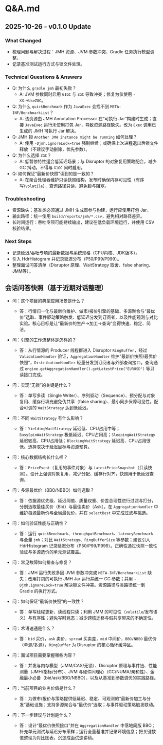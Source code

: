 # Q&A.md

## 2025-10-26 - v0.1.0 Update

### What Changed
- 梳理问题与解决过程：JMH 资源、JVM 参数冲突、Gradle 任务执行模型调整。
- 记录基准测试运行方式与锁文件处理。

### Technical Questions & Answers
- Q: 为什么 `gradle jmh` 最初失败？
  - A: JVM 参数同时启用 `G1GC` 与 `ZGC` 导致冲突；修复为仅使用 `-XX:+UseZGC`。
- Q: 为什么 `quickBenchmark` 作为 `JavaExec` 会找不到 `META-INF/BenchmarkList`？
  - A: 该资源由 JMH Annotation Processor 在“可执行 Jar”构建时生成；直接 `JavaExec` 运行未使用打包 Jar，导致资源路径缺失。改为 `Exec` 调用已生成的 JMH 可执行 Jar 解决。
- Q: JMH 锁 `Another JMH instance might be running` 如何处理？
  - A: 使用 `-Djmh.ignoreLock=true` 强制继续；或确保上次进程退出后锁文件释放（不建议手动删除，优先参数）。
- Q: 为什么选择 `ZGC`？
  - A: 低暂停特性适合低延迟场景；与 Disruptor 的对象复用策略配合，减少 GC 抖动。不得与 `G1GC` 同时启用。
- Q: 如何保证“最新价快照”读到的是一致的？
  - A: 在聚合处理器维护只读快照结构，发布时确保内存可见性（有序写/`volatile`），查询路径只读，避免锁与阻塞。

### Troubleshooting
- 资源缺失：基准类必须通过 JMH 生成器参与构建，运行应使用打包 Jar。
- 输出路径：统一使用 `build/reports/jmh/*.csv`，避免相对路径差异。
- 长时间运行：吞吐专项可能持续输出，建议在低负载环境运行，并使用 CSV 校验结果。

### Next Steps
- 记录延迟/吞吐专项的最新数据与系统规格（CPU内核、JDK版本）。
- 引入 HdrHistogram 并记录延迟分布（P50/P99/P999）。
- 整理面试问答清单（Disruptor 原理、WaitStrategy 取舍、false sharing、JMM等）。


## 会话问答快照（基于近期对话整理）

- 问：这个项目的典型应用场景是什么？
  - 答：行情归一化与最新价维护、做市/报价引擎的基础、多源聚合与“最优价”选取、事件驱动策略触发、低延迟分发到订阅者，以及性能观测与对比实验。核心目标是让“最新价的生产→加工→查询”变得快速、稳定、简洁。

- 问：引擎的工作流整体是怎样的？
  - 答：从行情源的 Producer 线程群进入 Disruptor `RingBuffer`，经过 `ValidationHandler` 验证，`AggregationHandler` 维护“最新价快照/最优价快照”，`DistributionHandler` 轻量分发到订阅者与外部查询接口。查询通过 `engine.getAggregationHandler().getLatestPrice("EURUSD")` 等只读接口完成。

- 问：实现“无锁”的关键是什么？
  - 答：单写多读（Single Writer）、序列驱动（Sequence）、预分配与对象复用、缓存行填充避免伪共享（false sharing）、最小同步保障可见性，配合可调的 `WaitStrategy` 达到低延迟。

- 问：不同 `WaitStrategy` 有什么影响？
  - 答：`YieldingWaitStrategy` 延迟低、CPU占用中等；`BusySpinWaitStrategy` 极低延迟、CPU占用高；`SleepingWaitStrategy` 延迟较高、CPU占用低；`BlockingWaitStrategy` 延迟高、CPU占用很低。选择取决于延迟目标与资源预算。

- 问：核心数据结构长什么样？
  - 答：`PriceEvent`（复用的事件对象）与 `LatestPriceSnapshot`（只读快照）。设计上强调对象复用、减少分配、缓存行对齐，快照用于低延迟查询。

- 问：多源最优价（BBO/NBBO）如何选取？
  - 答：依据源优先级、延迟阈值、质量权重、价差合理性进行过滤与打分，分别选取最佳买价（Bid）与最佳卖价（Ask）。在 `AggregationHandler` 中维护每源最新价与全局最优价，并在 `selectBest` 中完成过滤与挑选。

- 问：如何验证性能与正确性？
  - 答：运行 `quickBenchmark`、`throughputBenchmark`、`latencyBenchmark` 与全量 `jmh`；对比 `WaitStrategy`、`RingBufferSize` 等参数；建议引入 HdrHistogram 记录延迟分布（P50/P99/P999）。正确性通过快照一致性验证与多源选价的单元测试覆盖。

- 问：常见故障如何排查与修复？
  - 答：JMH 运行失败多因 JVM 参数冲突或 `META-INF/BenchmarkList` 缺失；改用打包的可执行 JMH Jar 运行并统一 GC 参数；并用 `-Djmh.ignoreLock=true` 解决锁文件冲突。资源路径与类路径统一到 Gradle 的执行方式。

- 问：如何保证“最新价快照”的一致性？
  - 答：单写线程更新、读线程只读；利用 JMM 的可见性（`volatile`/发布语义）与有序性；避免写时竞态；减少跨核迁移与假共享带来的不确定性。

- 问：术语速通是什么？
  - 答：`bid` 买价，`ask` 卖价，`spread` 买卖差，`mid` 中间价，`BBO/NBBO` 最优价（单源/多源），`RingBuffer` 为 Disruptor 的核心循环缓冲区。

- 问：面试项目需要掌握哪些内容？
  - 答：并发与内存模型（JMM/CAS/无锁）、Disruptor 原理与事件链、性能测量（JMH/指标/分布）、JVM 与硬件同理心（GC/NUMA/亲和性）、金融最小必备（bid/ask/BBO/NBBO），以及从基准到参数调优的实践路径。

- 问：当前项目的业务价值是什么？
  - 答：为做市/报价与策略提供低延迟、稳定、可观测的“最新价加工与分发”基础设施；支持多源聚合与“最优价”选取；与事件驱动策略触发联动。

- 问：下一步建议与计划是什么？
  - 答：设计“最优价快照接口”并在 `AggregationHandler` 中落地简版 BBO；补充单元测试与延迟分布采样；运行全量基准并记录环境信息；把关键数值整理为对比图表，沉淀成面试速讲稿。